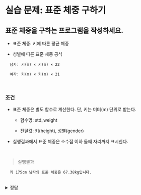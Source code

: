 # 실습 문제: 표준 체중 구하기
표준 체중을 구하는 프로그램을 작성하세요.
---
- 표준 체중: 키에 따른 평균 체중

- 성별에 따른 표준 체중 공식
```
  남자: 키(m) × 키(m) × 22
  
  여자: 키(m) × 키(m) × 21
```

<br>

### 조건
- 표준 체중은 별도 함수로 계산한다. 단, 키는 미터(m) 단위로 받는다.

  - 함수명: std_weight
  
  - 전달값: 키(height), 성별(gender)

- 실행결과에서 표준 체중은 소수점 이하 둘째 자리까지 표시한다.

<br>

> 실행결과
```
  키 175cm 남자의 표준 체중은 67.38kg입니다.
```

<br>

<details>
  <summary>정답</summary>

<br>

> 코드
```
  def std_weight(height, gender): ---------------- ➊ 표준 체중 계산 함수 정의
      if gender == "남자":
          return height * height * 22
      else:
          return height * height * 21
  height = 175 ----------------------------------- ➋ 전달값(키, cm 단위)을 저장한 변수 정의
  gender = "남자" -------------------------------- ➋ 전달값(성별)을 저장한 변수 정의
  # weight = std_weight(height / 100, gender) ---- ➌ 함수 호출(키는 cm 단위에서 m 단위로 변환)
  weight = round(std_weight(height / 100, gender), 2) ---- ➎ 반올림해서 소수점 둘째 자리까지 표시
  print("키 {0}cm {1}의 표준 체중은 {2}kg입니다.".format(height, gender, weight)) ---- ➍ 결과 출력 
```

<br>

> 실행결과
```
  키 175cm 남자의 표준 체중은 67.38kg입니다.
```

<br>

> 해설
```
  ➊ 표준 체중을 계산하는 함수를 정의

    조건 1에 제시한 대로 함수명을 std_weight라고 하고 전달값인 키와 성별을 각각 height와 gender로 받기

    전달받은 성별을 if 문으로 확인해 남자일 때와 여자일 때를 구분

    공식을 코드에 그대로 적용해 표준 체중을 계산하고 함수를 호출한 곳으로 계산한 값을 반환하도록 return 문을 작성
  

  ➋ 전달값을 작성

    키가 175cm이고 성별이 남자이므로 이 값을 담은 height와 gender 변수를 정
  

  ➌ 함수를 호출하는 부분을 작성

    함수에서 키를 m 단위로 받으므로 cm 단위로 된 키를 m 단위로 변환

    함수를 호출할 때 height 변수를 100으로 나눈 값을 전달

    성별은 그대로 gender 변수를 전달
  

  ➍ 키와 성별, 함수의 반환값인 표준 체중을 합쳐 출력하도록 print() 문을 작성

    여기까지 작성하고 실행하면 표준 체중이 소수점 이하 셋째 자리까지 출력
  

  ➎ 조건 2에서 표준 체중은 소수점 이하 둘째 자리까지 표시하라고 함

    round() 함수는 수를 반올림하는데, 원하는 자릿수를 지정해 표시 가능

    std_weight() 함수 호출 부분을 round() 함수로 감싸고, 표시할 자릿수로 2를 넣어줌

    round() 함수는 표준 체중 결과를 반올림해서 소수점 둘째 자리까지 표시한 결과를 반환

    실행하면 표준 체중을 반올림해서 소수점 이하 둘째 자리까지 표시
```

</details>

<br>
